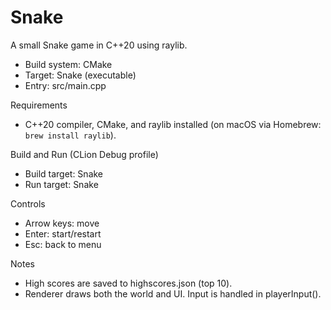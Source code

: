 # Snake

A small Snake game in C++20 using raylib.

- Build system: CMake
- Target: Snake (executable)
- Entry: src/main.cpp

Requirements
- C++20 compiler, CMake, and raylib installed (on macOS via Homebrew: `brew install raylib`).

Build and Run (CLion Debug profile)
- Build target: Snake
- Run target: Snake

Controls
- Arrow keys: move
- Enter: start/restart
- Esc: back to menu

Notes
- High scores are saved to highscores.json (top 10).
- Renderer draws both the world and UI. Input is handled in playerInput().
